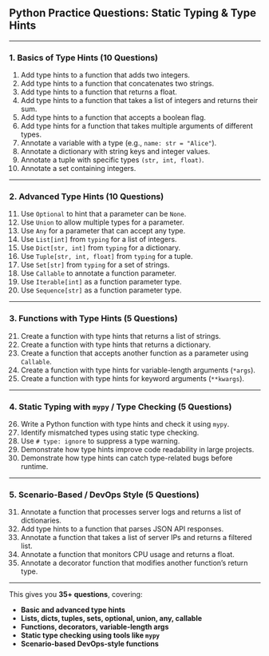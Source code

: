 
## **Python Practice Questions: Static Typing & Type Hints**

---

### **1. Basics of Type Hints (10 Questions)**

1. Add type hints to a function that adds two integers.
2. Add type hints to a function that concatenates two strings.
3. Add type hints to a function that returns a float.
4. Add type hints to a function that takes a list of integers and returns their sum.
5. Add type hints to a function that accepts a boolean flag.
6. Add type hints for a function that takes multiple arguments of different types.
7. Annotate a variable with a type (e.g., `name: str = "Alice"`).
8. Annotate a dictionary with string keys and integer values.
9. Annotate a tuple with specific types `(str, int, float)`.
10. Annotate a set containing integers.

---

### **2. Advanced Type Hints (10 Questions)**

11. Use `Optional` to hint that a parameter can be `None`.
12. Use `Union` to allow multiple types for a parameter.
13. Use `Any` for a parameter that can accept any type.
14. Use `List[int]` from `typing` for a list of integers.
15. Use `Dict[str, int]` from `typing` for a dictionary.
16. Use `Tuple[str, int, float]` from `typing` for a tuple.
17. Use `Set[str]` from `typing` for a set of strings.
18. Use `Callable` to annotate a function parameter.
19. Use `Iterable[int]` as a function parameter type.
20. Use `Sequence[str]` as a function parameter type.

---

### **3. Functions with Type Hints (5 Questions)**

21. Create a function with type hints that returns a list of strings.
22. Create a function with type hints that returns a dictionary.
23. Create a function that accepts another function as a parameter using `Callable`.
24. Create a function with type hints for variable-length arguments (`*args`).
25. Create a function with type hints for keyword arguments (`**kwargs`).

---

### **4. Static Typing with `mypy` / Type Checking (5 Questions)**

26. Write a Python function with type hints and check it using `mypy`.
27. Identify mismatched types using static type checking.
28. Use `# type: ignore` to suppress a type warning.
29. Demonstrate how type hints improve code readability in large projects.
30. Demonstrate how type hints can catch type-related bugs before runtime.

---

### **5. Scenario-Based / DevOps Style (5 Questions)**

31. Annotate a function that processes server logs and returns a list of dictionaries.
32. Add type hints to a function that parses JSON API responses.
33. Annotate a function that takes a list of server IPs and returns a filtered list.
34. Annotate a function that monitors CPU usage and returns a float.
35. Annotate a decorator function that modifies another function’s return type.

---

This gives you **35+ questions**, covering:

* **Basic and advanced type hints**
* **Lists, dicts, tuples, sets, optional, union, any, callable**
* **Functions, decorators, variable-length args**
* **Static type checking using tools like `mypy`**
* **Scenario-based DevOps-style functions**

